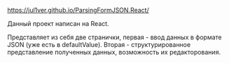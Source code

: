 https://jul1ver.github.io/ParsingFormJSON.React/

Данный проект написан на React.

Представляет из себя две странички, первая - ввод данных в формате JSON (уже есть в defaultValue). Вторая - структурированное представление полученных данных, возможность их редакторования.
